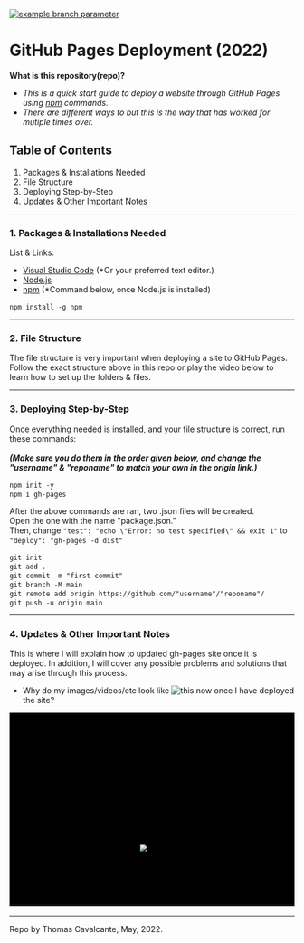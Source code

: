 [![example branch parameter](https://github.com/github/docs/actions/workflows/main.yml/badge.svg?branch=feature-1)](https://app.travis-ci.com/cavalcantethomas/GitHub-Pages-Deploy.svg?branch=main)
# GitHub Pages Deployment (2022)

**What is this repository(repo)?** <br>
- *This is a quick start guide to deploy a website through GitHub Pages using [npm](https://docs.npmjs.com/downloading-and-installing-node-js-and-npm) commands.*
- *There are different ways to but this is the way that has worked for mutiple times over.*

## Table of Contents
1. Packages & Installations Needed
2. File Structure
3. Deploying Step-by-Step
4. Updates & Other Important Notes
---

### 1. Packages & Installations Needed
List & Links:
- [Visual Studio Code](https://code.visualstudio.com/download) (*Or your preferred text editor.)
- [Node.js](https://nodejs.org/en/download/)
- [npm](https://docs.npmjs.com/downloading-and-installing-node-js-and-npm) (*Command below, once Node.js is installed)
```
npm install -g npm
```

---

### 2. File Structure
The file structure is very important when deploying a site to GitHub Pages. Follow the exact structure above in this repo or play the video below to learn how to set up the folders & files.

---

### 3. Deploying Step-by-Step
Once everything needed is installed, and your file structure is correct,
run these commands: </br>
</br>
***(Make sure you do them in the order given below, and change the "username" & "reponame" to match your own in the origin link.)***
```
npm init -y
npm i gh-pages
```
After the above commands are ran, two .json files will be created. </br>
Open the one with the name "package.json." </br>
Then, change `"test": "echo \"Error: no test specified\" && exit 1"` to `"deploy": "gh-pages -d dist"`

```
git init
git add .
git commit -m "first commit"
git branch -M main
git remote add origin https://github.com/"username"/"reponame"/
git push -u origin main
```
---


### 4. Updates & Other Important Notes
This is where I will explain how to updated gh-pages site once it is deployed. In addition, I will cover any possible problems and solutions that may arise through this process.

- Why do my images/videos/etc look like ![this](image.jpg) now once I have deployed the site?

<p align="center">
  <img src="missingfile.gif" />
</p>

---

Repo by Thomas Cavalcante, May, 2022.
